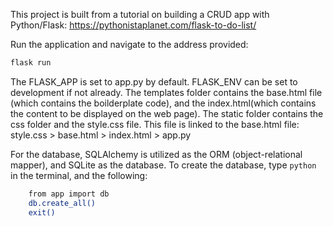 This project is built from a tutorial on building a CRUD app with Python/Flask:
https://pythonistaplanet.com/flask-to-do-list/

Run the application and navigate to the address provided:
```bash
flask run
```

The FLASK_APP is set to app.py by default. FLASK_ENV can be set to development if not already.
The templates folder contains the base.html file (which contains the boilderplate code),
and the index.html(which contains the content to be displayed on the web page).
The static folder contains the css folder and the style.css file. This file is linked to the base.html file:
    style.css > base.html > index.html > app.py

For the database, SQLAlchemy is utilized as the ORM (object-relational mapper), and SQLite as the database.
To create the database, type ```python``` in the terminal, and the following:
```bash
    from app import db
    db.create_all()
    exit()
```
